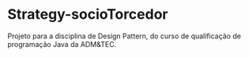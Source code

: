 # Strategy-socioTorcedor
Projeto para a disciplina de Design Pattern, do curso de qualificação de programação Java da ADM&TEC.
